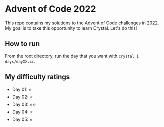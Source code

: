# Advent of Code 2022

This repo contains my solutions to the Advent of Code challenges in 2022. My goal is to take this opportunity to learn Crystal. Let's do this!

## How to run

From the root directory, run the day that you want with `crystal i days/dayXX.cr`.

## My difficulty ratings

- Day 01: ⭐
- Day 02: ⭐
- Day 03: ⭐⭐
- Day 04: ⭐
- Day 05: ⭐
